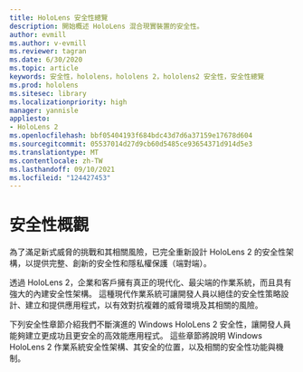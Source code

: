 ```yaml
---
title: HoloLens 安全性總覽
description: 開始概述 HoloLens 混合現實裝置的安全性。
author: evmill
ms.author: v-evmill
ms.reviewer: tagran
ms.date: 6/30/2020
ms.topic: article
keywords: 安全性，hololens，hololens 2，hololens2 安全性，安全性總覽
ms.prod: hololens
ms.sitesec: library
ms.localizationpriority: high
manager: yannisle
appliesto:
- HoloLens 2
ms.openlocfilehash: bbf05404193f684bdc43d7d6a37159e17678d604
ms.sourcegitcommit: 05537014d27d9cb60d5485ce93654371d914d5e3
ms.translationtype: MT
ms.contentlocale: zh-TW
ms.lasthandoff: 09/10/2021
ms.locfileid: "124427453"
---
```

# <a name="security-overview"></a>安全性概觀

為了滿足新式威脅的挑戰和其相關風險，已完全重新設計 HoloLens 2 的安全性架構，以提供完整、創新的安全性和隱私權保護（端對端）。

透過 HoloLens 2，企業和客戶擁有真正的現代化、最尖端的作業系統，而且具有強大的內建安全性架構。 這種現代作業系統可讓開發人員以絕佳的安全性策略設計、建立和提供應用程式，以有效對抗複雜的威脅環境及其相關的風險。 

下列安全性章節介紹我們不斷演進的 Windows HoloLens 2 安全性，讓開發人員能夠建立更成功且更安全的高效能應用程式。 這些章節將說明 Windows HoloLens 2 作業系統安全性架構、其安全的位置，以及相關的安全性功能與機制。
